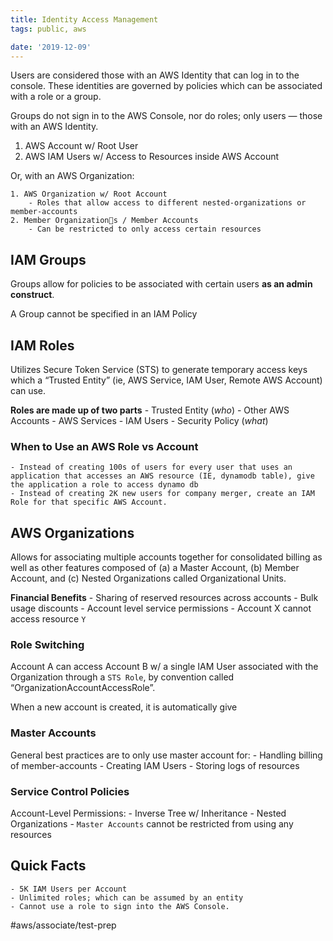 ```yaml
---
title: Identity Access Management
tags: public, aws

date: '2019-12-09'
---
```


Users are considered those with an AWS Identity that can log in to the console. These identities are governed by policies which can be associated with a role or a group.

Groups do not sign in to the AWS Console, nor do roles; only users — those with an AWS Identity.

1. AWS Account w/ Root User
2. AWS IAM Users w/ Access to Resources inside AWS Account

Or, with an AWS Organization:

    1. AWS Organization w/ Root Account
    	- Roles that allow access to different nested-organizations or member-accounts
    2. Member Organizations / Member Accounts
    	- Can be restricted to only access certain resources

## IAM Groups

Groups allow for policies to be associated with certain users **as an admin construct**.

A Group cannot be specified in an IAM Policy

## IAM Roles

Utilizes Secure Token Service (STS) to generate temporary access keys which a “Trusted Entity” (ie, AWS Service, IAM User, Remote AWS Account) can use.

**Roles are made up of two parts** - Trusted Entity (_who_) - Other AWS Accounts - AWS Services - IAM Users - Security Policy (_what_)

### When to Use an AWS Role vs Account

    - Instead of creating 100s of users for every user that uses an application that accesses an AWS resource (IE, dynamodb table), give the application a role to access dynamo db
    - Instead of creating 2K new users for company merger, create an IAM Role for that specific AWS Account.

## AWS Organizations

Allows for associating multiple accounts together for consolidated billing as well as other features composed of (a) a Master Account, (b) Member Account, and (c) Nested Organizations called Organizational Units.

**Financial Benefits** - Sharing of reserved resources across accounts - Bulk usage discounts - Account level service permissions - Account X cannot access resource `Y`

### Role Switching

Account A can access Account B w/ a single IAM User associated with the Organization through a `STS Role`, by convention called “OrganizationAccountAccessRole”.

When a new account is created, it is automatically give

### Master Accounts

General best practices are to only use master account for: - Handling billing of member-accounts - Creating IAM Users - Storing logs of resources

### Service Control Policies

Account-Level Permissions: - Inverse Tree w/ Inheritance - Nested Organizations - `Master Accounts` cannot be restricted from using any resources

## Quick Facts

    - 5K IAM Users per Account
    - Unlimited roles; which can be assumed by an entity
    - Cannot use a role to sign into the AWS Console.

#aws/associate/test-prep
